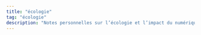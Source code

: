 ```yaml
---
title: "écologie"
tag: "écologie"
description: "Notes personnelles sur l’écologie et l’impact du numérique—réflexions et liens utiles."
---
```

